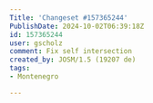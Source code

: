 ```yaml
---
Title: 'Changeset #157365244'
PublishDate: 2024-10-02T06:39:18Z
id: 157365244
user: gscholz
comment: Fix self intersection
created_by: JOSM/1.5 (19207 de)
tags:
- Montenegro

---
```

